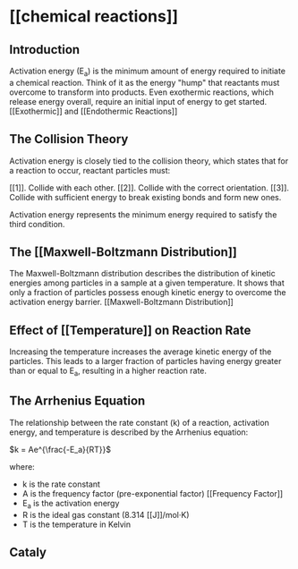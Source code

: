 # [[chemical reactions]]
## Introduction

Activation energy (E<sub>a</sub>) is the minimum amount of energy required to initiate a chemical reaction.  Think of it as the energy "hump" that reactants must overcome to transform into products.  Even exothermic reactions, which release energy overall, require an initial input of energy to get started. [[Exothermic]] and [[Endothermic Reactions]]

## The Collision Theory

Activation energy is closely tied to the collision theory, which states that for a reaction to occur, reactant particles must:

[[1]]. Collide with each other.
[[2]]. Collide with the correct orientation.
[[3]]. Collide with sufficient energy to break existing bonds and form new ones.

Activation energy represents the minimum energy required to satisfy the third condition.

## The [[Maxwell-Boltzmann Distribution]]

The Maxwell-Boltzmann distribution describes the distribution of kinetic energies among particles in a sample at a given temperature.  It shows that only a fraction of particles possess enough kinetic energy to overcome the activation energy barrier. [[Maxwell-Boltzmann Distribution]]

## Effect of [[Temperature]] on Reaction Rate

Increasing the temperature increases the average kinetic energy of the particles. This leads to a larger fraction of particles having energy greater than or equal to E<sub>a</sub>, resulting in a higher reaction rate.

## The Arrhenius Equation

The relationship between the rate constant (k) of a reaction, activation energy, and temperature is described by the Arrhenius equation:

$k = Ae^{\frac{-E_a}{RT}}$

where:

* k is the rate constant
* A is the frequency factor (pre-exponential factor) [[Frequency Factor]]
* E<sub>a</sub> is the activation energy
* R is the ideal gas constant (8.314 [[J]]/mol·K)
* T is the temperature in Kelvin

## Cataly